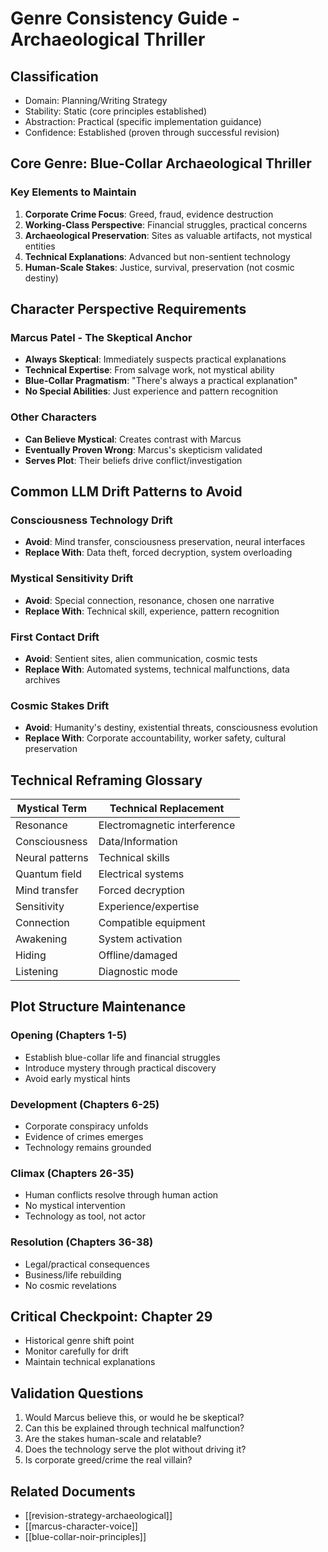 # Genre Consistency Guide - Archaeological Thriller

## Classification
- Domain: Planning/Writing Strategy
- Stability: Static (core principles established)
- Abstraction: Practical (specific implementation guidance)
- Confidence: Established (proven through successful revision)

## Core Genre: Blue-Collar Archaeological Thriller

### Key Elements to Maintain
1. **Corporate Crime Focus**: Greed, fraud, evidence destruction
2. **Working-Class Perspective**: Financial struggles, practical concerns
3. **Archaeological Preservation**: Sites as valuable artifacts, not mystical entities
4. **Technical Explanations**: Advanced but non-sentient technology
5. **Human-Scale Stakes**: Justice, survival, preservation (not cosmic destiny)

## Character Perspective Requirements

### Marcus Patel - The Skeptical Anchor
- **Always Skeptical**: Immediately suspects practical explanations
- **Technical Expertise**: From salvage work, not mystical ability
- **Blue-Collar Pragmatism**: "There's always a practical explanation"
- **No Special Abilities**: Just experience and pattern recognition

### Other Characters
- **Can Believe Mystical**: Creates contrast with Marcus
- **Eventually Proven Wrong**: Marcus's skepticism validated
- **Serves Plot**: Their beliefs drive conflict/investigation

## Common LLM Drift Patterns to Avoid

### Consciousness Technology Drift
- **Avoid**: Mind transfer, consciousness preservation, neural interfaces
- **Replace With**: Data theft, forced decryption, system overloading

### Mystical Sensitivity Drift
- **Avoid**: Special connection, resonance, chosen one narrative
- **Replace With**: Technical skill, experience, pattern recognition

### First Contact Drift
- **Avoid**: Sentient sites, alien communication, cosmic tests
- **Replace With**: Automated systems, technical malfunctions, data archives

### Cosmic Stakes Drift
- **Avoid**: Humanity's destiny, existential threats, consciousness evolution
- **Replace With**: Corporate accountability, worker safety, cultural preservation

## Technical Reframing Glossary

| Mystical Term | Technical Replacement |
|--------------|---------------------|
| Resonance | Electromagnetic interference |
| Consciousness | Data/Information |
| Neural patterns | Technical skills |
| Quantum field | Electrical systems |
| Mind transfer | Forced decryption |
| Sensitivity | Experience/expertise |
| Connection | Compatible equipment |
| Awakening | System activation |
| Hiding | Offline/damaged |
| Listening | Diagnostic mode |

## Plot Structure Maintenance

### Opening (Chapters 1-5)
- Establish blue-collar life and financial struggles
- Introduce mystery through practical discovery
- Avoid early mystical hints

### Development (Chapters 6-25)
- Corporate conspiracy unfolds
- Evidence of crimes emerges
- Technology remains grounded

### Climax (Chapters 26-35)
- Human conflicts resolve through human action
- No mystical intervention
- Technology as tool, not actor

### Resolution (Chapters 36-38)
- Legal/practical consequences
- Business/life rebuilding
- No cosmic revelations

## Critical Checkpoint: Chapter 29
- Historical genre shift point
- Monitor carefully for drift
- Maintain technical explanations

## Validation Questions
1. Would Marcus believe this, or would he be skeptical?
2. Can this be explained through technical malfunction?
3. Are the stakes human-scale and relatable?
4. Does the technology serve the plot without driving it?
5. Is corporate greed/crime the real villain?

## Related Documents
- [[revision-strategy-archaeological]]
- [[marcus-character-voice]]
- [[blue-collar-noir-principles]]